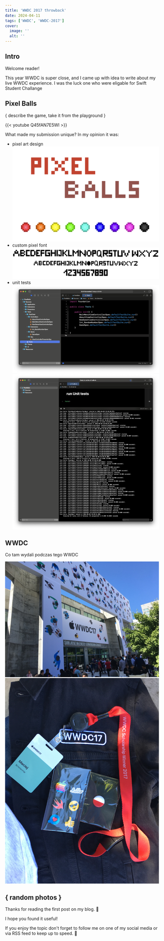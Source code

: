 ```yaml
---
title: 'WWDC 2017 throwback'
date: 2024-04-11
tags: ['WWDC', 'WWDC-2017']
cover: 
  image: ''
  alt: ''
---
```


## Intro

Welcome reader!

This year WWDC is super close, and I came up with idea to write about my live WWDC experience. I was the luck one who were eligable for Swift Student Challange

## Pixel Balls

{ describe the game, take it from the playground }

{{< youtube Q45fAN7E5WI >}}

What made my submission unique? In my opinion it was:
- pixel art design
![assets](images/assets.png)
- custom pixel font
![mg_pixel_font](images/mg_pixel_font.png)
- unit tests
![unit_tests](images/unit_tests.png)
![unit_tests_list](images/unit_tests_list.png)


## WWDC

Co tam wydali podczas tego WWDC

![san_jose_mcenery_convention_center](images/san_jose_mcenery_convention_center.jpeg)
![wwdc_swag](images/wwdc_swag.jpeg)

{ random photos }
---

Thanks for reading the first post on my blog. 📖

I hope you found it useful!

If you enjoy the topic don't forget to follow me on one of my social media or via RSS feed to keep up to speed. 🚀
